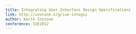 ```yaml
---
title: Integrating User Interface Design Specifications
link: http://instone.org/iue-integui
author: Keith Instone
conference: IUE2012
---
```

